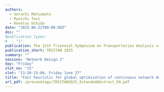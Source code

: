 ```yaml
---
authors:
  - Sorachi Matsumoto
  - Ryuichi Tani
  - Kenetsu Uchida
date: "2025-06-22T00:00:00Z"
doi: ""
#publication_types:
#  - "1"
publication: The 12th Triennial Symposium on Transportation Analysis conference
publication_short: TRISTAN 2025
summary: ""
session: "Network Design 2"
day: "Friday"
slot_no: "15"
slot: "13:30-15:00, Friday June 27"
title: "Fast heuristic for global optimization of continuous network design problem with stochastic user equilibrium"
url_pdf: /proceedings/TRISTAN2025_ExtendedAbstract_69.pdf
---
```

